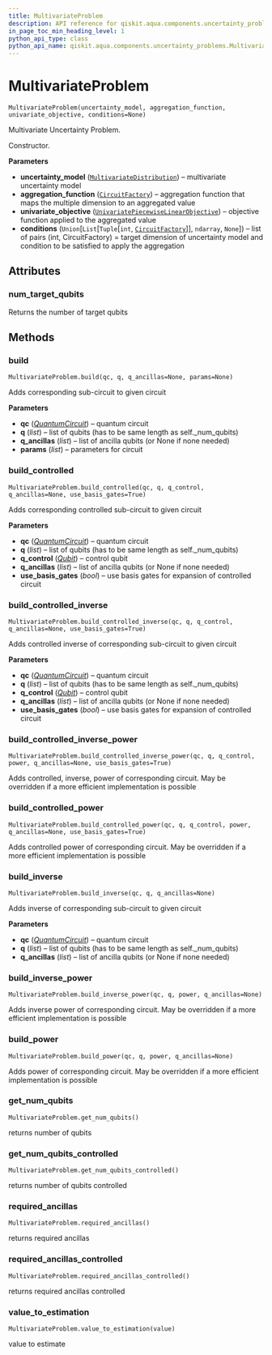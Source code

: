 ```yaml
---
title: MultivariateProblem
description: API reference for qiskit.aqua.components.uncertainty_problems.MultivariateProblem
in_page_toc_min_heading_level: 1
python_api_type: class
python_api_name: qiskit.aqua.components.uncertainty_problems.MultivariateProblem
---
```


# MultivariateProblem

<span id="qiskit.aqua.components.uncertainty_problems.MultivariateProblem" />

`MultivariateProblem(uncertainty_model, aggregation_function, univariate_objective, conditions=None)`

Multivariate Uncertainty Problem.

Constructor.

**Parameters**

*   **uncertainty\_model** ([`MultivariateDistribution`](qiskit.aqua.components.uncertainty_models.MultivariateDistribution "qiskit.aqua.components.uncertainty_models.multivariate_distribution.MultivariateDistribution")) – multivariate uncertainty model
*   **aggregation\_function** ([`CircuitFactory`](qiskit.aqua.utils.CircuitFactory "qiskit.aqua.utils.circuit_factory.CircuitFactory")) – aggregation function that maps the multiple dimension to an aggregated value
*   **univariate\_objective** ([`UnivariatePiecewiseLinearObjective`](qiskit.aqua.components.uncertainty_problems.UnivariatePiecewiseLinearObjective "qiskit.aqua.components.uncertainty_problems.univariate_piecewise_linear_objective.UnivariatePiecewiseLinearObjective")) – objective function applied to the aggregated value
*   **conditions** (`Union`\[`List`\[`Tuple`\[`int`, [`CircuitFactory`](qiskit.aqua.utils.CircuitFactory "qiskit.aqua.utils.circuit_factory.CircuitFactory")]], `ndarray`, `None`]) – list of pairs (int, CircuitFactory) = target dimension of uncertainty model and condition to be satisfied to apply the aggregation

## Attributes

### num\_target\_qubits

Returns the number of target qubits

## Methods

### build

<span id="qiskit.aqua.components.uncertainty_problems.MultivariateProblem.build" />

`MultivariateProblem.build(qc, q, q_ancillas=None, params=None)`

Adds corresponding sub-circuit to given circuit

**Parameters**

*   **qc** ([*QuantumCircuit*](qiskit.circuit.QuantumCircuit "qiskit.circuit.QuantumCircuit")) – quantum circuit
*   **q** (*list*) – list of qubits (has to be same length as self.\_num\_qubits)
*   **q\_ancillas** (*list*) – list of ancilla qubits (or None if none needed)
*   **params** (*list*) – parameters for circuit

### build\_controlled

<span id="qiskit.aqua.components.uncertainty_problems.MultivariateProblem.build_controlled" />

`MultivariateProblem.build_controlled(qc, q, q_control, q_ancillas=None, use_basis_gates=True)`

Adds corresponding controlled sub-circuit to given circuit

**Parameters**

*   **qc** ([*QuantumCircuit*](qiskit.circuit.QuantumCircuit "qiskit.circuit.QuantumCircuit")) – quantum circuit
*   **q** (*list*) – list of qubits (has to be same length as self.\_num\_qubits)
*   **q\_control** ([*Qubit*](qiskit.circuit.Qubit "qiskit.circuit.Qubit")) – control qubit
*   **q\_ancillas** (*list*) – list of ancilla qubits (or None if none needed)
*   **use\_basis\_gates** (*bool*) – use basis gates for expansion of controlled circuit

### build\_controlled\_inverse

<span id="qiskit.aqua.components.uncertainty_problems.MultivariateProblem.build_controlled_inverse" />

`MultivariateProblem.build_controlled_inverse(qc, q, q_control, q_ancillas=None, use_basis_gates=True)`

Adds controlled inverse of corresponding sub-circuit to given circuit

**Parameters**

*   **qc** ([*QuantumCircuit*](qiskit.circuit.QuantumCircuit "qiskit.circuit.QuantumCircuit")) – quantum circuit
*   **q** (*list*) – list of qubits (has to be same length as self.\_num\_qubits)
*   **q\_control** ([*Qubit*](qiskit.circuit.Qubit "qiskit.circuit.Qubit")) – control qubit
*   **q\_ancillas** (*list*) – list of ancilla qubits (or None if none needed)
*   **use\_basis\_gates** (*bool*) – use basis gates for expansion of controlled circuit

### build\_controlled\_inverse\_power

<span id="qiskit.aqua.components.uncertainty_problems.MultivariateProblem.build_controlled_inverse_power" />

`MultivariateProblem.build_controlled_inverse_power(qc, q, q_control, power, q_ancillas=None, use_basis_gates=True)`

Adds controlled, inverse, power of corresponding circuit. May be overridden if a more efficient implementation is possible

### build\_controlled\_power

<span id="qiskit.aqua.components.uncertainty_problems.MultivariateProblem.build_controlled_power" />

`MultivariateProblem.build_controlled_power(qc, q, q_control, power, q_ancillas=None, use_basis_gates=True)`

Adds controlled power of corresponding circuit. May be overridden if a more efficient implementation is possible

### build\_inverse

<span id="qiskit.aqua.components.uncertainty_problems.MultivariateProblem.build_inverse" />

`MultivariateProblem.build_inverse(qc, q, q_ancillas=None)`

Adds inverse of corresponding sub-circuit to given circuit

**Parameters**

*   **qc** ([*QuantumCircuit*](qiskit.circuit.QuantumCircuit "qiskit.circuit.QuantumCircuit")) – quantum circuit
*   **q** (*list*) – list of qubits (has to be same length as self.\_num\_qubits)
*   **q\_ancillas** (*list*) – list of ancilla qubits (or None if none needed)

### build\_inverse\_power

<span id="qiskit.aqua.components.uncertainty_problems.MultivariateProblem.build_inverse_power" />

`MultivariateProblem.build_inverse_power(qc, q, power, q_ancillas=None)`

Adds inverse power of corresponding circuit. May be overridden if a more efficient implementation is possible

### build\_power

<span id="qiskit.aqua.components.uncertainty_problems.MultivariateProblem.build_power" />

`MultivariateProblem.build_power(qc, q, power, q_ancillas=None)`

Adds power of corresponding circuit. May be overridden if a more efficient implementation is possible

### get\_num\_qubits

<span id="qiskit.aqua.components.uncertainty_problems.MultivariateProblem.get_num_qubits" />

`MultivariateProblem.get_num_qubits()`

returns number of qubits

### get\_num\_qubits\_controlled

<span id="qiskit.aqua.components.uncertainty_problems.MultivariateProblem.get_num_qubits_controlled" />

`MultivariateProblem.get_num_qubits_controlled()`

returns number of qubits controlled

### required\_ancillas

<span id="qiskit.aqua.components.uncertainty_problems.MultivariateProblem.required_ancillas" />

`MultivariateProblem.required_ancillas()`

returns required ancillas

### required\_ancillas\_controlled

<span id="qiskit.aqua.components.uncertainty_problems.MultivariateProblem.required_ancillas_controlled" />

`MultivariateProblem.required_ancillas_controlled()`

returns required ancillas controlled

### value\_to\_estimation

<span id="qiskit.aqua.components.uncertainty_problems.MultivariateProblem.value_to_estimation" />

`MultivariateProblem.value_to_estimation(value)`

value to estimate

